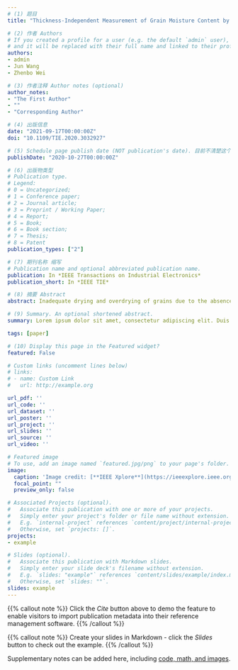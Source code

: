 ```yaml
---
# (1) 题目
title: "Thickness-Independent Measurement of Grain Moisture Content by Attenuation and Corrected Phase Shift of Microwave Signals at Multiple Optimized Frequencies"

# (2) 作者 Authors
# If you created a profile for a user (e.g. the default `admin` user), write the username (folder name) here 
# and it will be replaced with their full name and linked to their profile.
authors:
- admin
- Jun Wang
- Zhenbo Wei

# (3) 作者注释 Author notes (optional)
author_notes:
- "The First Author"
- ""
- "Corresponding Author"

# (4) 出版信息
date: "2021-09-17T00:00:00Z"
doi: "10.1109/TIE.2020.3032927"

# (5) Schedule page publish date (NOT publication's date). 目前不清楚这个是显示在哪里的？
publishDate: "2020-10-27T00:00:00Z"

# (6) 出版物类型
# Publication type. 
# Legend: 
# 0 = Uncategorized; 
# 1 = Conference paper; 
# 2 = Journal article;
# 3 = Preprint / Working Paper; 
# 4 = Report; 
# 5 = Book; 
# 6 = Book section;
# 7 = Thesis; 
# 8 = Patent
publication_types: ["2"]

# (7) 期刊名称 缩写
# Publication name and optional abbreviated publication name.
publication: In *IEEE Transactions on Industrial Electronics*
publication_short: In *IEEE TIE*

# (8) 摘要 Abstract
abstract: Inadequate drying and overdrying of grains due to the absence of timely and reliable information on moisture content (MC) aggravates grain postharvest loss. In this study, we investigate the real-time acquisition of MC using microwave free-space transmission measurements. A multi-frequency swept signal was used to acquire the attenuation and phase shift spectrum (2.00–10.00 GHz) of the paddy samples (9.553%–29.633% w.b.) for six thicknesses (1–6 cm). Based on the four rules that are followed in the phase-shift measurement, a phase-shift correction algorithm without any restrictions on the sample thickness was proposed to solve the phase-shift ambiguity that occurs when the sample thickness exceeds the wavelength. To choose the most effective frequencies, 17 candidate frequency subsets were generated by the recursive feature elimination algorithm, and the optimal frequency set, containing eight individual frequencies, was selected by using the Friedman and Nemenyi post-hoc tests. The sample thickness and microwave characteristics were used as the input variables to establish the prediction models to achieve a thickness-independent measurement of the MC, and the support vector machine model yielded the best performance (R2=0.992, RMSE=0.555%, MAE=0.398%). The results of this study should encourage future research on the real-time acquisition of reliable MC information in food processing and agriculture-related industries.

# (9) Summary. An optional shortened abstract.
summary: Lorem ipsum dolor sit amet, consectetur adipiscing elit. Duis posuere tellus ac convallis placerat. Proin tincidunt magna sed ex sollicitudin condimentum.

tags: [paper]

# (10) Display this page in the Featured widget?
featured: False

# Custom links (uncomment lines below)
# links:
# - name: Custom Link
#   url: http://example.org

url_pdf: ''
url_code: ''
url_dataset: ''
url_poster: ''
url_project: ''
url_slides: ''
url_source: ''
url_video: ''

# Featured image
# To use, add an image named `featured.jpg/png` to your page's folder. 
image:
  caption: 'Image credit: [**IEEE Xplore**](https://ieeexplore.ieee.org/Xplore/home.jsp)'
  focal_point: ""
  preview_only: false

# Associated Projects (optional).
#   Associate this publication with one or more of your projects.
#   Simply enter your project's folder or file name without extension.
#   E.g. `internal-project` references `content/project/internal-project/index.md`.
#   Otherwise, set `projects: []`.
projects:
- example

# Slides (optional).
#   Associate this publication with Markdown slides.
#   Simply enter your slide deck's filename without extension.
#   E.g. `slides: "example"` references `content/slides/example/index.md`.
#   Otherwise, set `slides: ""`.
slides: example
---
```


{{% callout note %}}
Click the *Cite* button above to demo the feature to enable visitors to import publication metadata into their reference management software.
{{% /callout %}}

{{% callout note %}}
Create your slides in Markdown - click the *Slides* button to check out the example.
{{% /callout %}}

Supplementary notes can be added here, including [code, math, and images](https://wowchemy.com/docs/writing-markdown-latex/).



